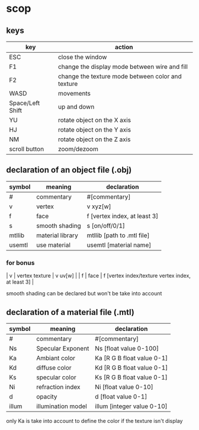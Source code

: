 # scop

## keys

| key | action |
| --- | ------ |
| ESC | close the window |
| F1 | change the display mode between wire and fill |
| F2 | change the texture mode between color and texture |
| WASD | movements |
| Space/Left Shift | up and down |
| YU | rotate object on the X axis |
| HJ | rotate object on the Y axis |
| NM | rotate object on the Z axis |
| scroll button | zoom/dezoom |

## declaration of an object file (.obj)
| symbol | meaning | declaration |
| ------ | ------- | ----------- |
| # | commentary | #[commentary] |
| v | vertex | v xyz[w] |
| f | face | f [vertex index, at least 3] |
| s | smooth shading | s [on/off/0/1]
| mtllib | material library | mtllib [path to .mtl file] |
| usemtl | use material | usemtl [material name] |

### for bonus
| v | vertex texture | v uv[w] |
| f | face | f [vertex index/texture vertex index, at least 3] |

smooth shading can be declared but won't be take into account

## declaration of a material file (.mtl)
| symbol | meaning | declaration |
| ------ | ------- | ----------- |
| # | commentary | #[commentary] |
| Ns | Specular Exponent | Ns [float value 0-100] |
| Ka | Ambiant color | Ka [R G B float value 0-1]
| Kd | diffuse color | Kd [R G B float value 0-1]
| Ks | specular color | Ks [R G B float value 0-1]
| Ni | refraction index | Ni [float value 0-10] |
| d | opacity | d [float value 0-1] |
| illum | illumination model | illum [integer value 0-10]

only Ka is take into account to define the color if the texture isn't display
